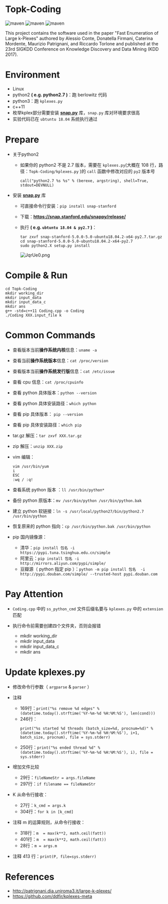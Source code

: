# Topk-Coding
![maven](https://img.shields.io/badge/C%2B%2B11-passing-red)
![maven](https://img.shields.io/badge/python2-passing-yellow)
![maven](https://img.shields.io/badge/python3-passing-blue)

This project contains the software used in the paper "Fast Enumeration of Large k-Plexes" authored by Alessio Conte, Donatella Firmani, Caterina Mordente, Maurizio Patrignani, and Riccardo Torlone and published at the 23rd SIGKDD Conference on Knowledge Discovery and Data Mining (KDD 2017).

# Environment
* Linux
* python2 **( e.g. python2.7 )**：跑 berlowitz 代码
* python3：跑 `kplexes.py`
* c++11
* 枚举kplex部分需要安装 **[snap.py](https://snap.stanford.edu/snappy/)** 库，`snap.py` 库对环境要求很高
* 实验代码已在 `ubtuntu 18.04` 系统执行通过

# Prepare
* 关于python2

    - 如果你的 python2 不是 2.7 版本，需要在 `kplexes.py`(大概在 108 行，路径：`Topk-Coding/kplexes.py` )的 `call` 函数中修改对应的 `py2` 版本号
        ```
        call("python2.7 %s %s" % (berexe, argstring), shell=True, stdout=DEVNULL)
        ```
* 安装 **[snap.py](https://snap.stanford.edu/snappy/)** 库
    - 可直接命令行安装：`pip install snap-stanford`
    - 下载：**https://snap.stanford.edu/snappy/release/**
    - 执行 **( e.g. `ubtuntu 18.04 & py2.7` )**：

        ```
        tar zxvf snap-stanford-5.0.0-5.0-ubuntu18.04.2-x64-py2.7.tar.gz
        cd snap-stanford-5.0.0-5.0-ubuntu18.04.2-x64-py2.7
        sudo python2.X setup.py install

        ```
        ![JqrUe0.png](https://s1.ax1x.com/2020/04/30/JqrUe0.png)
# Compile & Run

```
cd Topk-Coding
mkdir working_dir
mkdir input_data
mkdir input_data_c
mkdir ans
g++ -std=c++11 Coding.cpp -o Coding
./Coding XXX.input_file k
```

# Common Commands
* 查看版本当前**操作系统内核**信息：`uname -a`
* 查看当前**操作系统版本**信息：`cat /proc/version`
* 查看版本当前**操作系统发行版**信息：`cat /etc/issue`
* 查看 cpu 信息：`cat /proc/cpuinfo`
* 查看 python 具体版本：`python --version`
* 查看 python 具体安装路径：`which python`
* 查看 pip 具体版本： `pip --version`
* 查看 pip 具体安装路径：`which pip`
* tar.gz 解压：`tar zxvf XXX.tar.gz`
* zip 解压：`unzip XXX.zip`
* vim 编辑：

    ```
    vim /usr/bin/yum 
    i 
    ESC 
    :wq / :q!
    ```
* 查看系统 python 版本 ：`ll /usr/bin/python*`
* 备份 python 原版本：`mv /usr/bin/python /usr/bin/python.bak`
* 建立 python 软链接：`ln -s /usr/local/python27/bin/python2.7 /usr/bin/python`
* 恢复原来的 python 指向：`cp /usr/bin/python.bak /usr/bin/python`
* pip 国内镜像源：
    - 清华：`pip install 包名 -i https://pypi.tuna.tsinghua.edu.cn/simple `
    - 阿里云：`pip install 包名 -i http://mirrors.aliyun.com/pypi/simple/`
    - 豆瓣源（ python 指定 pip ）：`python -m pip install 包名  -i http://pypi.douban.com/simple/ --trusted-host pypi.douban.com`

# Pay Attention
* `Coding.cpp` 中的 `ss_python_cmd` 文件后缀名要与 `kplexes.py` 中的 `extension` 匹配
* 执行命令前需要创建四个文件夹，否则会报错

    - mkdir working_dir
    - mkdir input_data
    - mkdir input_data_c
    - mkdir ans

# Update kplexes.py
* 修改命令行参数（ `argparse` & `parser` ）
* 注释

    - 169行：`print("%s remove %d edges" % (datetime.today().strftime('%Y-%m-%d %H:%M:%S'), len(cond)))`
    - 246行：
        ```
        print("%s started %d threads (batch_size=%d, procnum=%d)" % (datetime.today().strftime('%Y-%m-%d %H:%M:%S'), i+1, batch_size, procnum), file = sys.stderr)
        ```
    - 250行：`print("%s ended thread %d" % (datetime.today().strftime('%Y-%m-%d %H:%M:%S'), i), file = sys.stderr)`
* 增加文件比较
    - 29行：`fileNameStr = args.fileName`
    - 297行：`if filename == fileNameStr`
* K 从命令行接收：
    - 27行：`k_cmd = args.k`
    - 304行：`for k in [k_cmd]`
* 注释 m 的运算规则，从命令行接收：
    - 318行：`m  = max(k**2, math.ceil(fatt))`
    - 401行：`m  = max(k**2, math.ceil(fatt))`
    - 28行：`m = args.m`
* 注释 413 行：`print(P, file=sys.stderr)`

# References
* http://patrignani.dia.uniroma3.it/large-k-plexes/
* https://github.com/ddfir/kplexes-meta